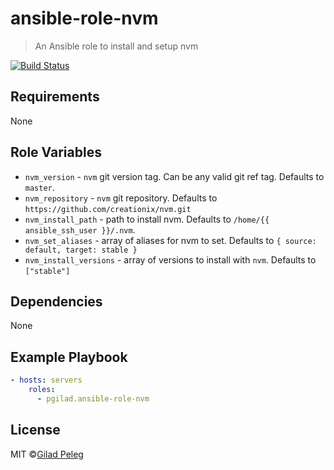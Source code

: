 # ansible-role-nvm

> An Ansible role to install and setup nvm

[![Build Status](http://img.shields.io/travis/pgilad/ansible-role-nvm.svg?style=flat)](https://travis-ci.org/pgilad/ansible-role-nvm)

## Requirements

None

## Role Variables

- `nvm_version` - `nvm` git version tag. Can be any valid git ref tag. Defaults to `master`.
- `nvm_repository` - `nvm` git repository. Defaults to `https://github.com/creationix/nvm.git`
- `nvm_install_path` - path to install nvm. Defaults to `/home/{{ ansible_ssh_user }}/.nvm`.
- `nvm_set_aliases` - array of aliases for nvm to set. Defaults to `{ source: default, target: stable }`
- `nvm_install_versions` - array of versions to install with `nvm`. Defaults to `["stable"]`

## Dependencies

None

## Example Playbook

```yml
- hosts: servers
    roles:
      - pgilad.ansible-role-nvm
```

## License

MIT ©[Gilad Peleg](http://giladpeleg.com)
